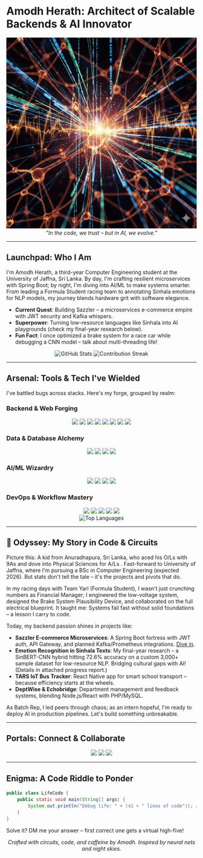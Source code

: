 # Amodh Herath: Architect of Scalable Backends & AI Innovator

<div align="center">
  <img src="https://github.com/amodhyh/amodhyh/blob/main/img/codewithNN.png" alt="Custom Banner: Code weaving through neural networks" width="800"/>
</div>

<div align="center">
  <em>"In the code, we trust – but in AI, we evolve."</em>
</div>

---

##  Launchpad: Who I Am

I'm Amodh Herath, a third-year Computer Engineering student at the University of Jaffna, Sri Lanka. By day, I'm crafting resilient microservices with Spring Boot; by night, I'm diving into AI/ML to make systems smarter. From leading a Formula Student racing team to annotating Sinhala emotions for NLP models, my journey blends hardware grit with software elegance.

- **Current Quest**: Building Sazzler – a microservices e-commerce empire with JWT security and Kafka whispers.
- **Superpower**: Turning low-resource languages like Sinhala into AI playgrounds (check my final-year research below).
- **Fun Fact**: I once optimized a brake system for a race car while debugging a CNN model – talk about multi-threading life!

<div align="center">
  <img src="https://github-readme-stats.vercel.app/api?username=amodhyh&show_icons=true&theme=radical&hide_border=true" alt="GitHub Stats" />
  <img src="https://github-readme-streak-stats.herokuapp.com?user=amodhyh&theme=radical&hide_border=true" alt="Contribution Streak" />
</div>

---

##  Arsenal: Tools & Tech I've Wielded

I've battled bugs across stacks. Here's my forge, grouped by realm:

### Backend & Web Forging
<div align="center">
  <img src="https://img.shields.io/badge/Java-ED8B00?style=for-the-badge&logo=java&logoColor=white" />
  <img src="https://img.shields.io/badge/Spring-6DB33F?style=for-the-badge&logo=spring&logoColor=white" />
  <img src="https://img.shields.io/badge/Node.js-6DA55F?style=for-the-badge&logo=node.js&logoColor=white" />
  <img src="https://img.shields.io/badge/React-20232A?style=for-the-badge&logo=react&logoColor=61DAFB" />
  <img src="https://img.shields.io/badge/Tailwind_CSS-38B2AC?style=for-the-badge&logo=tailwind-css&logoColor=white" />
  <img src="https://img.shields.io/badge/HTML5-E34F26?style=for-the-badge&logo=html5&logoColor=white" />
  <img src="https://img.shields.io/badge/CSS3-1572B6?style=for-the-badge&logo=css3&logoColor=white" />
  <img src="https://img.shields.io/badge/JavaScript-323330?style=for-the-badge&logo=javascript&logoColor=F7DF1E" />
</div>

### Data & Database Alchemy
<div align="center">
  <img src="https://img.shields.io/badge/MySQL-4479A1?style=for-the-badge&logo=mysql&logoColor=white" />
  <img src="https://img.shields.io/badge/PostgreSQL-316192?style=for-the-badge&logo=postgresql&logoColor=white" />
  <img src="https://img.shields.io/badge/MongoDB-4EA94B?style=for-the-badge&logo=mongodb&logoColor=white" />
  <img src="https://img.shields.io/badge/Oracle-F80000?style=for-the-badge&logo=oracle&logoColor=white" />
</div>

### AI/ML Wizardry
<div align="center">
  <img src="https://img.shields.io/badge/PyTorch-EE4C2C?style=for-the-badge&logo=pytorch&logoColor=white" />
  <img src="https://img.shields.io/badge/Scikit_Learn-F7931E?style=for-the-badge&logo=scikit-learn&logoColor=white" />
  <img src="https://img.shields.io/badge/NumPy-013243?style=for-the-badge&logo=numpy&logoColor=white" />
  <img src="https://img.shields.io/badge/Matplotlib-FFFFFF?style=for-the-badge&logo=matplotlib&logoColor=black" />
</div>

### DevOps & Workflow Mastery
<div align="center">
  <img src="https://img.shields.io/badge/Docker-2496ED?style=for-the-badge&logo=docker&logoColor=white" />
  <img src="https://img.shields.io/badge/Gradle-02303A?style=for-the-badge&logo=gradle&logoColor=white" />
  <img src="https://img.shields.io/badge/Maven-C71A36?style=for-the-badge&logo=apache-maven&logoColor=white" />
  <img src="https://img.shields.io/badge/Jira-0052CC?style=for-the-badge&logo=jira&logoColor=white" />
  <img src="https://img.shields.io/badge/Selenium-43B02A?style=for-the-badge&logo=selenium&logoColor=white" />
</div>

<div align="center">
  <img src="https://github-readme-stats.vercel.app/api/top-langs/?username=amodhyh&layout=compact&theme=radical&hide_border=true" alt="Top Languages" />
</div>

---

## 🌟 Odyssey: My Story in Code & Circuits

Picture this: A kid from Anuradhapura, Sri Lanka, who aced his O/Ls with 9As and dove into Physical Sciences for A/Ls . Fast-forward to University of Jaffna, where I'm pursuing a BSc in Computer Engineering (expected 2026). But stats don't tell the tale – it's the projects and pivots that do.

In my racing days with Team Yarl (Formula Student), I wasn't just crunching numbers as Financial Manager; I engineered the low-voltage system, designed the Brake System Plausibility Device, and collaborated on the full electrical blueprint. It taught me: Systems fail fast without solid foundations – a lesson I carry to code.

Today, my backend passion shines in projects like:
- **Sazzler E-commerce Microservices**: A Spring Boot fortress with JWT auth, API Gateway, and planned Kafka/Prometheus integrations. [Dive in](https://github.com/amodhyh/sazzler).
- **Emotion Recognition in Sinhala Texts**: My final-year research – a SinBERT-CNN hybrid hitting 72.6% accuracy on a custom 3,000+ sample dataset for low-resource NLP. Bridging cultural gaps with AI! (Details in attached progress report.)
- **TARS IoT Bus Tracker**: React Native app for smart school transport – because efficiency starts at the wheels.
- **DeptWise & Echobridge**: Department management and feedback systems, blending Node.js/React with PHP/MySQL.

As Batch Rep, I led peers through chaos; as an intern hopeful, I'm ready to deploy AI in production pipelines. Let's build something unbreakable.

---

##  Portals: Connect & Collaborate

<div align="center">
  <a href="https://www.linkedin.com/in/yasitha-herath-956748295"><img src="https://img.shields.io/badge/LinkedIn-0077B5?style=for-the-badge&logo=linkedin&logoColor=white" /></a>
  <a href="mailto:amodhwork@gmail.com"><img src="https://img.shields.io/badge/Gmail-D14836?style=for-the-badge&logo=gmail&logoColor=white" /></a>
  <a href="https://github.com/amodhyh"><img src="https://img.shields.io/badge/GitHub-100000?style=for-the-badge&logo=github&logoColor=white" /></a>
</div>

---

##  Enigma: A Code Riddle to Ponder

```java
public class LifeCode {
    public static void main(String[] args) {
        System.out.println("Debug life: " + (42 + " lines of code")); // What's the output? Hint: It's not 42.
    }
}
```

Solve it? DM me your answer – first correct one gets a virtual high-five!

<div align="center">
  <em>Crafted with circuits, code, and caffeine by Amodh. Inspired by neural nets and night skies.</em>
</div>
